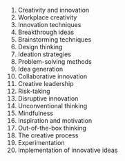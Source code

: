 1. Creativity and innovation
2. Workplace creativity
3. Innovation techniques
4. Breakthrough ideas
5. Brainstorming techniques
6. Design thinking
7. Ideation strategies
8. Problem-solving methods
9. Idea generation
10. Collaborative innovation
11. Creative leadership
12. Risk-taking
13. Disruptive innovation
14. Unconventional thinking
15. Mindfulness
16. Inspiration and motivation
17. Out-of-the-box thinking
18. The creative process
19. Experimentation
20. Implementation of innovative ideas
